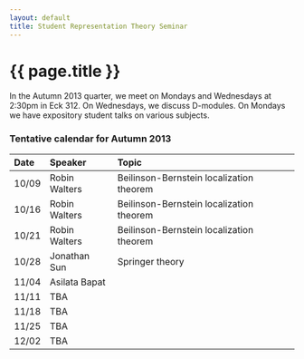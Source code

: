```yaml
---
layout: default
title: Student Representation Theory Seminar
---
```


# {{ page.title }}

In the Autumn 2013 quarter, we meet on Mondays and Wednesdays at 2:30pm in Eck 312. On Wednesdays, we discuss D-modules. On Mondays we have expository student talks on various subjects.

### Tentative calendar for Autumn 2013
<div class="classplan">

| Date  | Speaker       | Topic                                    |
| :---- | :-------      | :----                                    |
| 10/09 | Robin Walters | Beilinson-Bernstein localization theorem |
| 10/16 | Robin Walters | Beilinson-Bernstein localization theorem |
| 10/21 | Robin Walters | Beilinson-Bernstein localization theorem |
| 10/28 | Jonathan Sun  | Springer theory                          |
| 11/04 | Asilata Bapat |                                          |
| 11/11 | TBA           |                                          |
| 11/18 | TBA           |                                          |
| 11/25 | TBA           |                                          |
| 12/02 | TBA           |                                          |

</div>
